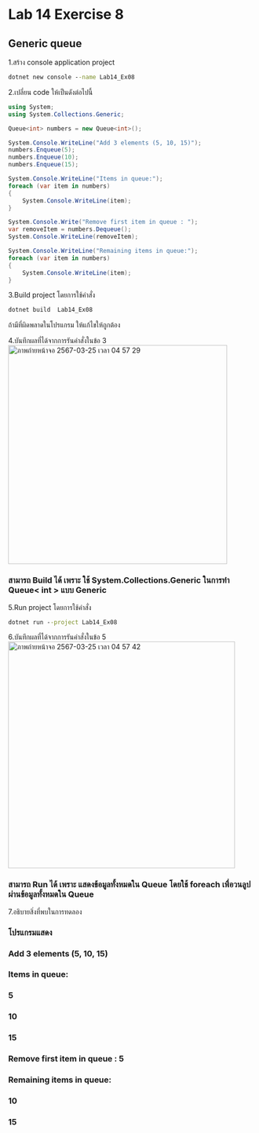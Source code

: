 # Lab 14 Exercise 8

## Generic queue

1.สร้าง console application project

```cmd
dotnet new console --name Lab14_Ex08
```

2.เปลี่ยน code ให้เป็นดังต่อไปนี้

```cs
using System;
using System.Collections.Generic;

Queue<int> numbers = new Queue<int>();

System.Console.WriteLine("Add 3 elements (5, 10, 15)");
numbers.Enqueue(5); 
numbers.Enqueue(10); 
numbers.Enqueue(15);

System.Console.WriteLine("Items in queue:");
foreach (var item in numbers)
{
    System.Console.WriteLine(item);
}

System.Console.Write("Remove first item in queue : ");
var removeItem = numbers.Dequeue();
System.Console.WriteLine(removeItem);

System.Console.WriteLine("Remaining items in queue:");
foreach (var item in numbers)
{
    System.Console.WriteLine(item);
}
```

3.Build project โดยการใช้คำสั่ง

```cmd
dotnet build  Lab14_Ex08
```

ถ้ามีที่ผิดพลาดในโปรแกรม ให้แก้ไขให้ถูกต้อง

4.บันทึกผลที่ได้จากการรันคำสั่งในข้อ 3
<img width="446" alt="ภาพถ่ายหน้าจอ 2567-03-25 เวลา 04 57 29" src="https://github.com/VisawaPRO/03376836-OOP-2566-Lab-14/assets/144195555/5fb36ab5-c092-4410-b766-5191c44f30ff">
### สามารถ Build ได้ เพราะ ใช้ System.Collections.Generic ในการทำ Queue< int > แบบ Generic
5.Run project โดยการใช้คำสั่ง

```cmd
dotnet run --project Lab14_Ex08
```

6.บันทึกผลที่ได้จากการรันคำสั่งในข้อ 5
<img width="462" alt="ภาพถ่ายหน้าจอ 2567-03-25 เวลา 04 57 42" src="https://github.com/VisawaPRO/03376836-OOP-2566-Lab-14/assets/144195555/685c1835-679e-4d59-a04e-dd7350588b72">
### สามารถ Run ได้ เพราะ แสดงข้อมูลทั้งหมดใน Queue โดยใช้ foreach เพื่อวนลูปผ่านข้อมูลทั้งหมดใน Queue
7.อธิบายสิ่งที่พบในการทดลอง
### โปรแกรมแสดง
### Add 3 elements (5, 10, 15)
### Items in queue:
### 5
### 10
### 15
### Remove first item in queue : 5
### Remaining items in queue:
### 10
### 15

